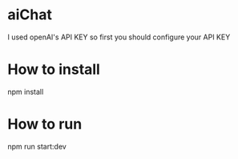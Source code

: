 # aiChat

I used openAI's API KEY so first you should configure your API KEY

# How to install
npm install

# How to run
npm run start:dev

